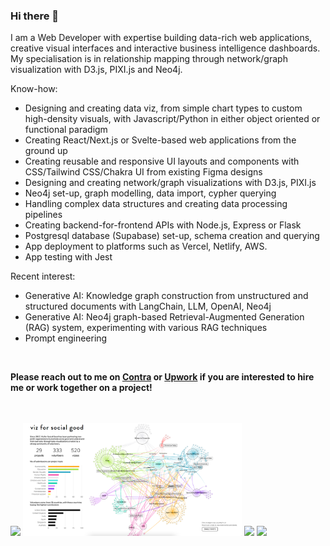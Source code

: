 ### Hi there 👋

I am a Web Developer with expertise building data-rich web applications, creative visual interfaces and interactive business intelligence dashboards. My specialisation is in relationship mapping through network/graph visualization with D3.js, PIXI.js and Neo4j.

Know-how:
- Designing and creating data viz, from simple chart types to custom high-density visuals, with Javascript/Python in either object oriented or functional paradigm
- Creating React/Next.js or Svelte-based web applications from the ground up
- Creating reusable and responsive UI layouts and components with CSS/Tailwind CSS/Chakra UI from existing Figma designs
- Designing and creating network/graph visualizations with D3.js, PIXI.js
- Neo4j set-up, graph modelling, data import, cypher querying
- Handling complex data structures and creating data processing pipelines
- Creating backend-for-frontend APIs with Node.js, Express or Flask
- Postgresql database (Supabase) set-up, schema creation and querying
- App deployment to platforms such as Vercel, Netlify, AWS.
- App testing with Jest


Recent interest:
- Generative AI: Knowledge graph construction from unstructured and structured documents with LangChain, LLM, OpenAI, Neo4j
- Generative AI: Neo4j graph-based Retrieval-Augmented Generation (RAG) system, experimenting with various RAG techniques
- Prompt engineering

</br> 

**Please reach out to me on <a href="https://contra.com/dianaow_viz">Contra</a> or <a href="https://www.upwork.com/freelancers/dianaow">Upwork</a> if you are interested to hire me or work together on a project!**

</br> 
</br> 

<div>
  <a href="https://d3-force-collection.herokuapp.com/"><img width=350 src="https://github.com/dianaow/dianaow.github.io/blob/master/images/d3-force-collection-demo.gif"></a> 
  <a target="_blank" href="https://vizforsocialgood-network.herokuapp.com/"><img width=350 src="https://github.com/dianaow/dianaow.github.io/blob/master/images/vizforsocialgood-network.png"></a> 
  <a href="http://fifa19-viz.s3-website-ap-southeast-1.amazonaws.com/"><img width=350 src="https://dianameow.com/blog/2020/03/fifa19/fifa19_binned.png"></a> 
  <a href="http://singapore-stories.s3-website-ap-southeast-1.amazonaws.com/map_hdb/"><img width=350 src="https://dianameow.com/images/hdb.png"></a> 
</div>

